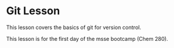 # Git Lesson

This lesson covers the basics of git for version control.

This lesson is for the first day of the msse bootcamp (Chem 280).
